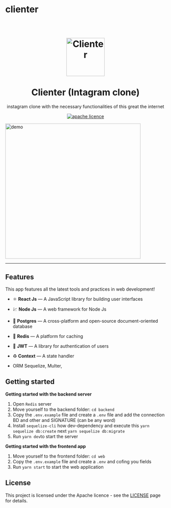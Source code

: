 # clienter
<h1 align="center">
<br>
  <img src="./.github/logo.svg" alt="Clienter" width="120">
<br>
<br>
Clienter (Intagram clone)
</h1>

<p align="center">instagram clone with the necessary functionalities of this great the internet</p>

<p align="center">
  <a href="https://opensource.org/licenses/MIT">
    <img src="https://img.shields.io/badge/License-MIT-blue.svg](https://www.google.com/url?sa=i&url=https%3A%2F%2Fwww.vectorstock.com%2Froyalty-free-vector%2Fhappy-client-icon-simple-style-vector-22606527&psig=AOvVaw3JJEAjScTkFfnrNfTAznt5&ust=1696758248225000&source=images&cd=vfe&opi=89978449&ved=0CBEQjRxqFwoTCKiMiZjT44EDFQAAAAAdAAAAABAG)" alt="apache licence">
  </a>
</p>

[//]: # "Add your gifs/images here:"

<div>
  <img src="./.github/photogram.gif" alt="demo" height="425">
  <!-- <img src="IMAGE_2_URL" alt="demo" height="425"> -->
</div>

<hr />

## Features

[//]: # "Add the features of your project here:"

This app features all the latest tools and practices in web development!

- ⚛️ **React Js** — A JavaScript library for building user interfaces
- 💹 **Node Js** — A web framework for Node Js
- 📄 **Postgres** — A cross-platform and open-source document-oriented database
- 📄 **Redis** — A platform for caching
- 🔐 **JWT** — A library for authentication of users
- ♻️ **Context** — A state handler

- ORM Sequelize, Multer,

## Getting started

**Getting started with the backend server**

1. Open `Redis` server
2. Move yourself to the backend folder: `cd backend`
3. Copy the `.env.example` file and create a `.env` file and add the connection BD and other and SIGNATURE (can be any word)
4. Install `sequelize-cli` how dev-dependency and execute this `yarn sequelize db:create` next `yarn sequelize db:migrate`
5. Run `yarn dev`to start the server

**Getting started with the frontend app**

1. Move yourself to the frontend folder: `cd web`
2. Copy the `.env.example` file and create a `.env` and cofing you fields
3. Run `yarn start` to start the web application

## License

This project is licensed under the Apache licence - see the [LICENSE]([https://opensource.org/licenses/MIT](http://www.apache.org/licenses/LICENSE-2.0)http://www.apache.org/licenses/LICENSE-2.0) page for details.
